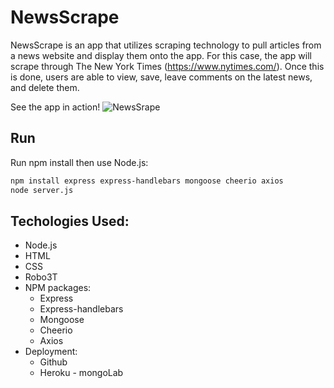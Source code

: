 # NewsScrape

NewsScrape is an app that utilizes scraping technology to pull articles from a news website and display them onto the app. For this case, the app will scrape through The New York Times (https://www.nytimes.com/). Once this is done, users are able to view, save, leave comments on the latest news, and delete them.

See the app in action! ![NewsSrape](https://uniknews.herokuapp.com/)

## Run

Run npm install then use Node.js:

```bash
npm install express express-handlebars mongoose cheerio axios
node server.js
```

## Techologies Used:

* Node.js
* HTML
* CSS
* Robo3T
* NPM packages:
    * Express
    * Express-handlebars
    * Mongoose
    * Cheerio
    * Axios
* Deployment:
    * Github
    * Heroku - mongoLab

